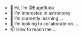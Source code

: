 - 👋 Hi, I’m @EugeRuda
- 👀 I’m interested in astronomy
- 🌱 I’m currently learning ...
- 💞️ I’m looking to collaborate on ...
- 📫 How to reach me ...

<!---
EugeRuda/EugeRuda is a ✨ special ✨ repository because its `README.md` (this file) appears on your GitHub profile.
You can click the Preview link to take a look at your changes.
--->
